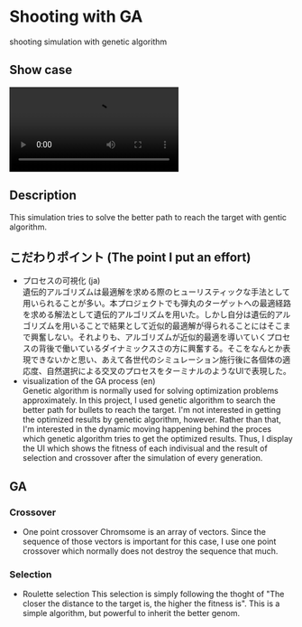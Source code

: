 # Shooting with GA
shooting simulation with genetic algorithm

## Show case
![](./Movies/movie.mp4)

## Description
This simulation tries to solve the better path to reach the target with gentic algorithm.

## こだわりポイント (The point I put an effort)
- プロセスの可視化 (ja) <br>
遺伝的アルゴリズムは最適解を求める際のヒューリスティックな手法として用いられることが多い。本プロジェクトでも弾丸のターゲットへの最適経路を求める解法として遺伝的アルゴリズムを用いた。しかし自分は遺伝的アルゴリズムを用いることで結果として近似的最適解が得られることにはそこまで興奮しない。それよりも、アルゴリズムが近似的最適を導いていくプロセスの背後で働いているダイナミックスさの方に興奮する。そこをなんとか表現できないかと思い、あえて各世代のシミュレーション施行後に各個体の適応度、自然選択による交叉のプロセスをターミナルのようなUIで表現した。
- visualization of the GA process (en) <br>
Genetic algorithm is normally used for solving optimization problems approximately. In this project, I used genetic algorithm to search the better path for bullets to reach the target. I'm not interested in getting the optimized results by genetic algorithm, however. Rather than that, I'm interested in the dynamic moving happening behind the proces which genetic algorithm tries to get the optimized results. Thus, I display the UI which shows the fitness of each indivisual and the result of selection and crossover after the simulation of every generation.

## GA
### Crossover
- One point crossover
Chromsome is an array of vectors. Since the sequence of those vectors is important for this case, I use one point crossover which normally does not destroy the sequence that much. 
### Selection
- Roulette selection
This selection is simply following the thoght of "The closer the distance to the target is, the higher the fitness is".
This is a simple algorithm, but powerful to inherit the better genom.
